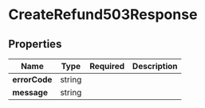 # CreateRefund503Response



## Properties

Name | Type | Required | Description
------------ | ------------- | ------------- | -------------
**errorCode** | string |  | 
**message** | string |  | 


